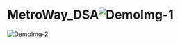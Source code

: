 # MetroWay_DSA![DemoImg-1](https://github.com/anupit2013/MetroWay_DSA/assets/103028177/b9554cf8-4075-4b02-96a0-7f0a2fd886a9)
![DemoImg-2](https://github.com/anupit2013/MetroWay_DSA/assets/103028177/576b0a10-385b-4947-82a0-c97f60fbfca2)
